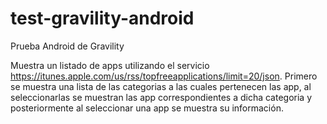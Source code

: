# test-gravility-android
Prueba Android de Gravility

Muestra un listado de apps utilizando el servicio https://itunes.apple.com/us/rss/topfreeapplications/limit=20/json. Primero se muestra una lista de las categorias a las cuales pertenecen las app, al seleccionarlas se muestran las app correspondientes a dicha categoria y posteriormente al seleccionar una app se muestra su información.
